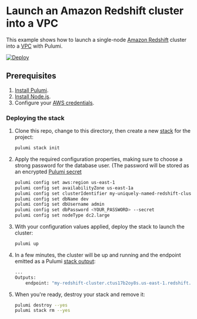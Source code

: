 # Launch an Amazon Redshift cluster into a VPC

This example shows how to launch a single-node [Amazon Redshift](https://aws.amazon.com/redshift/) cluster into a [VPC](https://aws.amazon.com/vpc/) with Pulumi.

[![Deploy](https://get.pulumi.com/new/button.svg)](https://app.pulumi.com/new?template=https://github.com/pulumi/examples/tree/master/aws-ts-redshift)

## Prerequisites

1. [Install Pulumi](https://www.pulumi.com/docs/get-started/install/).
1. [Install Node.js](https://www.pulumi.com/docs/intro/languages/javascript/).
1. Configure your [AWS credentials](https://www.pulumi.com/docs/intro/cloud-providers/aws/setup/).

### Deploying the stack

1. Clone this repo, change to this directory, then create a new [stack](https://www.pulumi.com/docs/intro/concepts/stack/) for the project:

    ```bash
    pulumi stack init
    ```

2. Apply the required configuration properties, making sure to choose a strong password for the database user. (The password will be stored as an encrypted [Pulumi secret](https://www.pulumi.com/docs/intro/concepts/config/.)

    ```bash
    pulumi config set aws:region us-east-1
    pulumi config set availabilityZone us-east-1a
    pulumi config set clusterIdentifier my-uniquely-named-redshift-cluster
    pulumi config set dbName dev
    pulumi config set dbUsername admin
    pulumi config set dbPassword <YOUR_PASSWORD> --secret
    pulumi config set nodeType dc2.large
    ```

3. With your configuration values applied, deploy the stack to launch the cluster:

    ```bash
    pulumi up
    ```

4. In a few minutes, the cluster will be up and running and the endpoint emitted as a Pulumi [stack output](https://www.pulumi.com/docs/intro/concepts/stack/#outputs):

    ```bash
    ...
    Outputs:
        endpoint: "my-redshift-cluster.ctus17b2oy8s.us-east-1.redshift.amazonaws.com:5439"
    ```

5. When you're ready, destroy your stack and remove it:

    ```bash
    pulumi destroy --yes
    pulumi stack rm --yes
    ```
